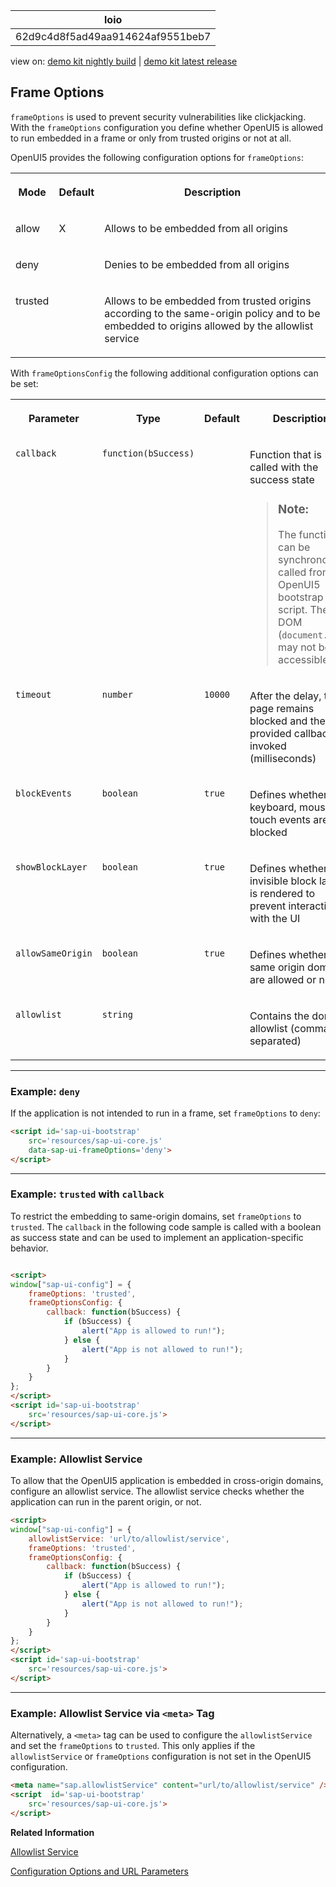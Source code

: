 <!-- loio62d9c4d8f5ad49aa914624af9551beb7 -->

| loio |
| -----|
| 62d9c4d8f5ad49aa914624af9551beb7 |

<div id="loio">

view on: [demo kit nightly build](https://openui5nightly.hana.ondemand.com/#/topic/62d9c4d8f5ad49aa914624af9551beb7) | [demo kit latest release](https://openui5.hana.ondemand.com/#/topic/62d9c4d8f5ad49aa914624af9551beb7)</div>

## Frame Options

`frameOptions` is used to prevent security vulnerabilities like clickjacking. With the `frameOptions` configuration you define whether OpenUI5 is allowed to run embedded in a frame or only from trusted origins or not at all.

OpenUI5 provides the following configuration options for `frameOptions`:


<table>
<tr>
<th valign="top">

Mode



</th>
<th valign="top">

Default



</th>
<th valign="top">

Description



</th>
</tr>
<tr>
<td valign="top">

allow



</td>
<td valign="top">

X



</td>
<td valign="top">

Allows to be embedded from all origins



</td>
</tr>
<tr>
<td valign="top">

deny



</td>
<td valign="top">



</td>
<td valign="top">

Denies to be embedded from all origins



</td>
</tr>
<tr>
<td valign="top">

trusted



</td>
<td valign="top">



</td>
<td valign="top">

Allows to be embedded from trusted origins according to the same-origin policy and to be embedded to origins allowed by the allowlist service



</td>
</tr>
</table>

With `frameOptionsConfig` the following additional configuration options can be set:


<table>
<tr>
<th valign="top">

Parameter



</th>
<th valign="top">

Type



</th>
<th valign="top">

Default



</th>
<th valign="top">

Description



</th>
</tr>
<tr>
<td valign="top">

 `callback` 



</td>
<td valign="top">

 `function(bSuccess)` 



</td>
<td valign="top">



</td>
<td valign="top">

Function that is called with the success state

> ### Note:  
> The function can be synchronously called from the OpenUI5 bootstrap script. The DOM \(`document.body`\) may not be accessible.



</td>
</tr>
<tr>
<td valign="top">

 `timeout` 



</td>
<td valign="top">

 `number` 



</td>
<td valign="top">

 `10000` 



</td>
<td valign="top">

After the delay, the page remains blocked and the provided callback is invoked \(milliseconds\)



</td>
</tr>
<tr>
<td valign="top">

 `blockEvents` 



</td>
<td valign="top">

 `boolean` 



</td>
<td valign="top">

 `true` 



</td>
<td valign="top">

Defines whether keyboard, mouse and touch events are blocked



</td>
</tr>
<tr>
<td valign="top">

 `showBlockLayer` 



</td>
<td valign="top">

 `boolean` 



</td>
<td valign="top">

 `true` 



</td>
<td valign="top">

Defines whether an invisible block layer is rendered to prevent interaction with the UI



</td>
</tr>
<tr>
<td valign="top">

 `allowSameOrigin` 



</td>
<td valign="top">

 `boolean` 



</td>
<td valign="top">

 `true` 



</td>
<td valign="top">

Defines whether same origin domains are allowed or not



</td>
</tr>
<tr>
<td valign="top">

 `allowlist` 



</td>
<td valign="top">

 `string` 



</td>
<td valign="top">



</td>
<td valign="top">

Contains the domain allowlist \(comma-separated\)



</td>
</tr>
</table>

***

### Example: `deny`

If the application is not intended to run in a frame, set `frameOptions` to `deny`:

```html
<script id='sap-ui-bootstrap'
    src='resources/sap-ui-core.js'
    data-sap-ui-frameOptions='deny'>
</script>
```

***

### Example: `trusted` with `callback` 

To restrict the embedding to same-origin domains, set `frameOptions` to `trusted`. The `callback` in the following code sample is called with a boolean as success state and can be used to implement an application-specific behavior.

```html

<script>
window["sap-ui-config"] = {
    frameOptions: 'trusted',
    frameOptionsConfig: {
        callback: function(bSuccess) {
            if (bSuccess) {
                alert("App is allowed to run!");
            } else {
                alert("App is not allowed to run!");
            }
        }
    }
};
</script>
<script id='sap-ui-bootstrap'
    src='resources/sap-ui-core.js'>
</script>
```

***

### Example: Allowlist Service

To allow that the OpenUI5 application is embedded in cross-origin domains, configure an allowlist service. The allowlist service checks whether the application can run in the parent origin, or not.

```html
<script>
window["sap-ui-config"] = {
    allowlistService: 'url/to/allowlist/service',
    frameOptions: 'trusted',
    frameOptionsConfig: {
        callback: function(bSuccess) {
            if (bSuccess) {
                alert("App is allowed to run!");
            } else {
                alert("App is not allowed to run!");
            }
        }
    }
};
</script>
<script id='sap-ui-bootstrap'
    src='resources/sap-ui-core.js'>
</script>
```

***

### Example: Allowlist Service via `<meta>` Tag

Alternatively, a `<meta>` tag can be used to configure the `allowlistService` and set the `frameOptions` to `trusted`. This only applies if the `allowlistService` or `frameOptions` configuration is not set in the OpenUI5 configuration.

```html
<meta name="sap.allowlistService" content="url/to/allowlist/service" />
<script  id='sap-ui-bootstrap'
    src='resources/sap-ui-core.js'>
</script>
```

**Related Information**  


[Allowlist Service](Allowlist_Service_d04a6d4.md "SAPUI5 supports the configuration of a central allowlist service.")

[Configuration Options and URL Parameters](Configuration_Options_and_URL_Parameters_91f2d03.md "The complete list of configuration options available in OpenUI5 can be found in the API Reference under sap.ui.core.Configuration. The following table shows a subset of the available configuration options.")

